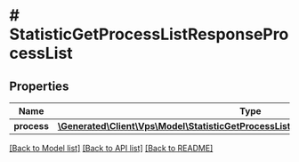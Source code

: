 # # StatisticGetProcessListResponseProcessList

## Properties

Name | Type | Description | Notes
------------ | ------------- | ------------- | -------------
**process** | [**\Generated\Client\Vps\Model\StatisticGetProcessListResponseProcessListProcessInfo[]**](StatisticGetProcessListResponseProcessListProcessInfo.md) |  | [optional]

[[Back to Model list]](../../README.md#models) [[Back to API list]](../../README.md#endpoints) [[Back to README]](../../README.md)
